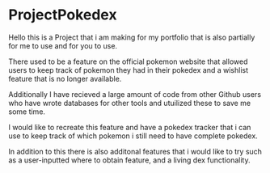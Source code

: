 # ProjectPokedex
Hello this is a Project that i am making for my portfolio that is also partially for me to use and for you to use.

There used to be a feature on the official pokemon website that allowed users to keep track of pokemon they had in their pokedex and a wishlist feature that is no longer available.

Additionally I have recieved a large amount of code from other Github users who have wrote databases for other tools and utuilized these to save me some time.

I would like to recreate this feature and have a pokedex tracker that i can use to keep track of which pokemon i still need to have complete pokedex.

In addition to this there is also additonal features that i would like to try such as a user-inputted where to obtain feature, and a living dex functionality.
